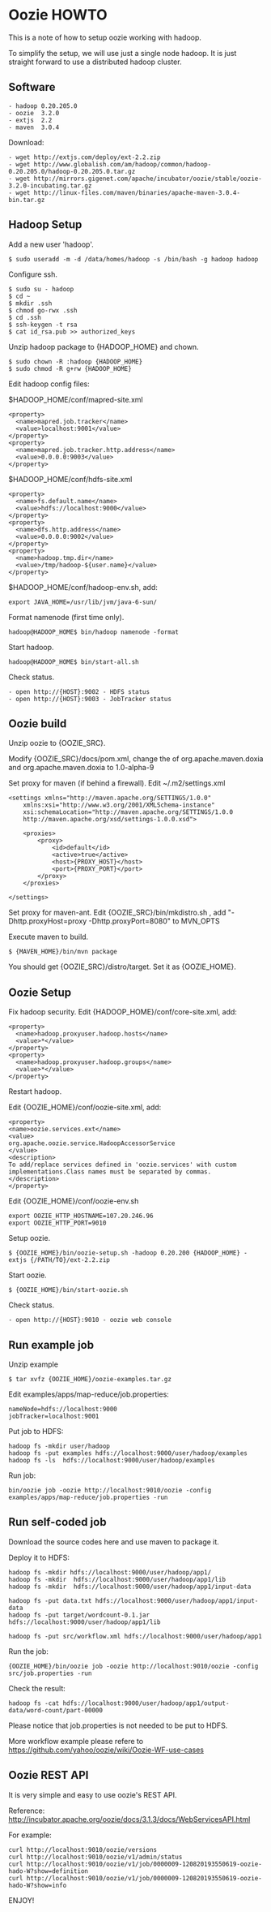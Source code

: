 Oozie HOWTO
==============

This is a note of how to setup oozie working with hadoop.

To simplify the setup, we will use just a single node hadoop. It is just straight forward to use a distributed hadoop cluster.

Software
--------------

	- hadoop 0.20.205.0
	- oozie  3.2.0
	- extjs  2.2
	- maven  3.0.4

Download:

	- wget http://extjs.com/deploy/ext-2.2.zip
	- wget http://www.globalish.com/am/hadoop/common/hadoop-0.20.205.0/hadoop-0.20.205.0.tar.gz 
	- wget http://mirrors.gigenet.com/apache/incubator/oozie/stable/oozie-3.2.0-incubating.tar.gz
	- wget http://linux-files.com/maven/binaries/apache-maven-3.0.4-bin.tar.gz
	
Hadoop Setup
--------------
Add a new user 'hadoop'.

```
$ sudo useradd -m -d /data/homes/hadoop -s /bin/bash -g hadoop hadoop
```

Configure ssh.

```
$ sudo su - hadoop     
$ cd ~     
$ mkdir .ssh
$ chmod go-rwx .ssh
$ cd .ssh
$ ssh-keygen -t rsa
$ cat id_rsa.pub >> authorized_keys
```

Unzip hadoop package to {HADOOP_HOME} and chown.

```
$ sudo chown -R :hadoop {HADOOP_HOME}
$ sudo chmod -R g+rw {HADOOP_HOME}
```

Edit hadoop config files:

$HADOOP_HOME/conf/mapred-site.xml

```
<property>
  <name>mapred.job.tracker</name>
  <value>localhost:9001</value>
</property>
<property>
  <name>mapred.job.tracker.http.address</name>
  <value>0.0.0.0:9003</value>
</property>
```

$HADOOP_HOME/conf/hdfs-site.xml

```
<property>
  <name>fs.default.name</name>
  <value>hdfs://localhost:9000</value>
</property>
<property>
  <name>dfs.http.address</name>
  <value>0.0.0.0:9002</value>
</property>
<property>
  <name>hadoop.tmp.dir</name>
  <value>/tmp/hadoop-${user.name}</value>
</property>
```

$HADOOP_HOME/conf/hadoop-env.sh, add:

```
export JAVA_HOME=/usr/lib/jvm/java-6-sun/
```

Format namenode (first time only).

```
hadoop@HADOOP_HOME$ bin/hadoop namenode -format
```

Start hadoop.

```
hadoop@HADOOP_HOME$ bin/start-all.sh
```

Check status.

	- open http://{HOST}:9002 - HDFS status
	- open http://{HOST}:9003 - JobTracker status
	
Oozie build
---------------
Unzip oozie to {OOZIE_SRC}.

Modify {OOZIE_SRC}/docs/pom.xml, change the <version> of org.apache.maven.doxia and org.apache.maven.doxia to 1.0-alpha-9

Set proxy for maven (if behind a firewall). Edit ~/.m2/settings.xml

```
<settings xmlns="http://maven.apache.org/SETTINGS/1.0.0"
    xmlns:xsi="http://www.w3.org/2001/XMLSchema-instance"
    xsi:schemaLocation="http://maven.apache.org/SETTINGS/1.0.0
    http://maven.apache.org/xsd/settings-1.0.0.xsd">

    <proxies>
        <proxy>
            <id>default</id>
            <active>true</active>
            <host>{PROXY_HOST}</host>
            <port>{PROXY_PORT}</port>
        </proxy>
    </proxies>

</settings>
```

Set proxy for maven-ant. Edit {OOZIE_SRC}/bin/mkdistro.sh , add "-Dhttp.proxyHost=proxy -Dhttp.proxyPort=8080" to MVN_OPTS

Execute maven to build.

```
$ {MAVEN_HOME}/bin/mvn package
```

You should get {OOZIE_SRC}/distro/target. Set it as {OOZIE_HOME}.

Oozie Setup
-----------------
Fix hadoop security. Edit {HADOOP_HOME}/conf/core-site.xml, add:

```
<property>
  <name>hadoop.proxyuser.hadoop.hosts</name>
  <value>*</value>
</property>
<property>
  <name>hadoop.proxyuser.hadoop.groups</name>
  <value>*</value>
</property>
```

Restart hadoop.

Edit {OOZIE_HOME}/conf/oozie-site.xml, add:

```
<property>
<name>oozie.services.ext</name>
<value>
org.apache.oozie.service.HadoopAccessorService
</value>
<description>
To add/replace services defined in 'oozie.services' with custom implementations.Class names must be separated by commas.
</description>
</property>
```

Edit {OOZIE_HOME}/conf/oozie-env.sh

```
export OOZIE_HTTP_HOSTNAME=107.20.246.96
export OOZIE_HTTP_PORT=9010
```

Setup oozie.

```
$ {OOZIE_HOME}/bin/oozie-setup.sh -hadoop 0.20.200 {HADOOP_HOME} -extjs {/PATH/TO}/ext-2.2.zip
```

Start oozie.

```
$ {OOZIE_HOME}/bin/start-oozie.sh
```

Check status.
	
	- open http://{HOST}:9010 - oozie web console
	
Run example job
--------------------
Unzip example

```
$ tar xvfz {OOZIE_HOME}/oozie-examples.tar.gz
```

Edit examples/apps/map-reduce/job.properties:

```
nameNode=hdfs://localhost:9000
jobTracker=localhost:9001
```

Put job to HDFS:

```
hadoop fs -mkdir user/hadoop
hadoop fs -put examples hdfs://localhost:9000/user/hadoop/examples
hadoop fs -ls  hdfs://localhost:9000/user/hadoop/examples
```

Run job:

```
bin/oozie job -oozie http://localhost:9010/oozie -config examples/apps/map-reduce/job.properties -run
```

Run self-coded job
------------------
Download the source codes here and use maven to package it.

Deploy it to HDFS:

```
hadoop fs -mkdir hdfs://localhost:9000/user/hadoop/app1/
hadoop fs -mkdir  hdfs://localhost:9000/user/hadoop/app1/lib
hadoop fs -mkdir  hdfs://localhost:9000/user/hadoop/app1/input-data

hadoop fs -put data.txt hdfs://localhost:9000/user/hadoop/app1/input-data
hadoop fs -put target/wordcount-0.1.jar hdfs://localhost:9000/user/hadoop/app1/lib

hadoop fs -put src/workflow.xml hdfs://localhost:9000/user/hadoop/app1
```

Run the job:

```
{OOZIE_HOME}/bin/oozie job -oozie http://localhost:9010/oozie -config src/job.properties -run
```

Check the result:

```
hadoop fs -cat hdfs://localhost:9000/user/hadoop/app1/output-data/word-count/part-00000
```

Please notice that job.properties is not needed to be put to HDFS.

More workflow example please refere to https://github.com/yahoo/oozie/wiki/Oozie-WF-use-cases

Oozie REST API
------------------
It is very simple and easy to use oozie's REST API.

Reference: http://incubator.apache.org/oozie/docs/3.1.3/docs/WebServicesAPI.html

For example:

```
curl http://localhost:9010/oozie/versions
curl http://localhost:9010/oozie/v1/admin/status
curl http://localhost:9010/oozie/v1/job/0000009-120820193550619-oozie-hado-W?show=definition
curl http://localhost:9010/oozie/v1/job/0000009-120820193550619-oozie-hado-W?show=info
```

ENJOY!
